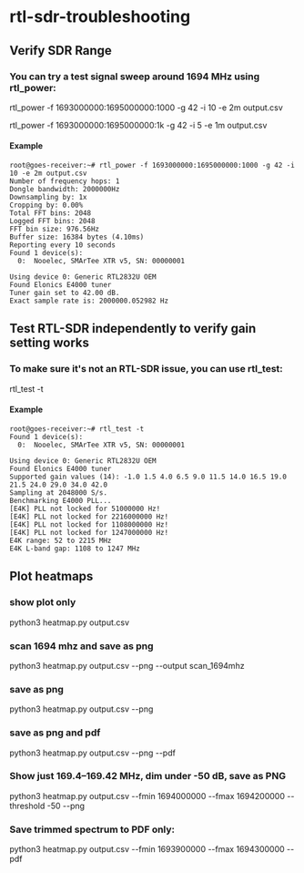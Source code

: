 # rtl-sdr-troubleshooting

## Verify SDR Range

### You can try a test signal sweep around 1694 MHz using rtl_power:

rtl_power -f 1693000000:1695000000:1000 -g 42 -i 10 -e 2m output.csv

rtl_power -f 1693000000:1695000000:1k -g 42 -i 5 -e 1m output.csv

#### Example 

```
root@goes-receiver:~# rtl_power -f 1693000000:1695000000:1000 -g 42 -i 10 -e 2m output.csv
Number of frequency hops: 1
Dongle bandwidth: 2000000Hz
Downsampling by: 1x
Cropping by: 0.00%
Total FFT bins: 2048
Logged FFT bins: 2048
FFT bin size: 976.56Hz
Buffer size: 16384 bytes (4.10ms)
Reporting every 10 seconds
Found 1 device(s):
  0:  Nooelec, SMArTee XTR v5, SN: 00000001

Using device 0: Generic RTL2832U OEM
Found Elonics E4000 tuner
Tuner gain set to 42.00 dB.
Exact sample rate is: 2000000.052982 Hz
```

## Test RTL-SDR independently to verify gain setting works

### To make sure it's not an RTL-SDR issue, you can use rtl_test:

rtl_test -t

#### Example

```
root@goes-receiver:~# rtl_test -t
Found 1 device(s):
  0:  Nooelec, SMArTee XTR v5, SN: 00000001

Using device 0: Generic RTL2832U OEM
Found Elonics E4000 tuner
Supported gain values (14): -1.0 1.5 4.0 6.5 9.0 11.5 14.0 16.5 19.0 21.5 24.0 29.0 34.0 42.0
Sampling at 2048000 S/s.
Benchmarking E4000 PLL...
[E4K] PLL not locked for 51000000 Hz!
[E4K] PLL not locked for 2216000000 Hz!
[E4K] PLL not locked for 1108000000 Hz!
[E4K] PLL not locked for 1247000000 Hz!
E4K range: 52 to 2215 MHz
E4K L-band gap: 1108 to 1247 MHz
```

## Plot heatmaps

### show plot only

python3 heatmap.py output.csv

### scan 1694 mhz and save as png

python3 heatmap.py output.csv --png --output scan_1694mhz

### save as png

python3 heatmap.py output.csv --png

### save as png and pdf

python3 heatmap.py output.csv --png --pdf

### Show just 169.4–169.42 MHz, dim under -50 dB, save as PNG

python3 heatmap.py output.csv --fmin 1694000000 --fmax 1694200000 --threshold -50 --png

### Save trimmed spectrum to PDF only:

python3 heatmap.py output.csv --fmin 1693900000 --fmax 1694300000 --pdf

